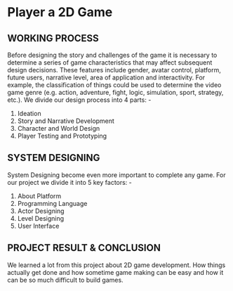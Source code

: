 # Player a 2D Game

## WORKING PROCESS

Before designing the story and challenges of the game it is necessary to determine a series of
game characteristics that may affect subsequent design decisions. These features include
gender, avatar control, platform, future users, narrative level, area of application and
interactivity. For example, the classification of things could be used to determine the video
game genre (e.g. action, adventure, fight, logic, simulation, sport, strategy, etc.).
We divide our design process into 4 parts: -
1. Ideation
2. Story and Narrative Development
3. Character and World Design
4. Player Testing and Prototyping

## SYSTEM DESIGNING
System Designing become even more important to complete any game. For our project we
divide it into 5 key factors: -
1. About Platform
2. Programming Language
3. Actor Designing
4. Level Designing
5. User Interface

## PROJECT RESULT & CONCLUSION
We learned a lot from this project about 2D game development. How things actually get done
and how sometime game making can be easy and how it can be so much difficult to build
games.
